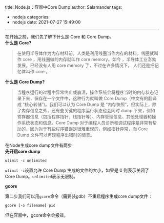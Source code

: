 title: Node.js：容器中Core Dump
author: Salamander
tags:
  - nodejs
categories:
  - nodejs
date: 2021-07-27 15:49:00
---
在开始之前，我们先了解下什么是 Core 和 Core Dump。  
**什么是 Core?**  
> 在使用半导体作为内存材料前，人类是利用线圈当作内存的材料，线圈就叫作 core ，用线圈做的内存就叫作 core memory。如今 ，半导体工业澎勃发展，已经没有人用 core memory 了，不过在许多情况下， 人们还是把记忆体叫作 core 。

**什么是 Core Dump?**  

>  当程序运行的过程中异常终止或崩溃，操作系统会将程序当时的内存状态记录下来，保存在一个文件中，这种行为就叫做 Core Dump（中文有的翻译成 “核心转储”)。我们可以认为 Core Dump 是 “内存快照”，但实际上，除了内存信息之外，还有些关键的程序运行状态也会同时 dump 下来，例如寄存器信息（包括程序指针、栈指针等）、内存管理信息、其他处理器和操作系统状态和信息。Core Dump 对于编程人员诊断和调试程序是非常有帮助的，因为对于有些程序错误是很难重现的，例如指针异常，而 Core Dump 文件可以再现程序出错时的情景。  
  

在Node生成core dump文件有两步  
**先开启core dump**  

```
ulimit -c unlimited
```
`ulimit -c`设置允许 Core Dump 生成的文件的大小，如果是 0 则表示关闭了 Core Dump。`unlimited`表示无限制。

**gcore**

第二步我们可以用`gcore`命令（需要装gdb）不重启程序生成core dump文件：
```
gcore [-o filename] pid
```
但在容器中，gcore命令会报错。